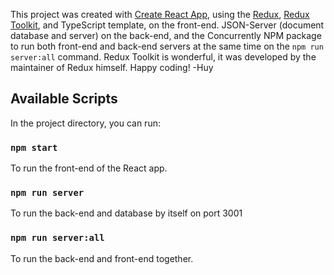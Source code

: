 This project was created with [Create React App](https://github.com/facebook/create-react-app), using the [Redux](https://redux.js.org/), [Redux Toolkit](https://redux-toolkit.js.org/), and TypeScript template, on the front-end. JSON-Server (document database and server) on the back-end, and the Concurrently NPM package to run both front-end and back-end servers at the same time on the `npm run server:all` command. Redux Toolkit is wonderful, it was developed by the maintainer of Redux himself. Happy coding! -Huy

## Available Scripts

In the project directory, you can run:

### `npm start`

To run the front-end of the React app.

### `npm run server`

To run the back-end and database by itself on port 3001

### `npm run server:all`

To run the back-end and front-end together.
